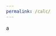 ```yaml
---
permalink: /calc/
---
```

<script src="{{ site.baseurl }}/assets/js/math.js"></script>
<script src="{{ site.baseurl }}/assets/js/calculator.js"></script>

<div id="calculator" onload="calculateindiv()">a</div>
